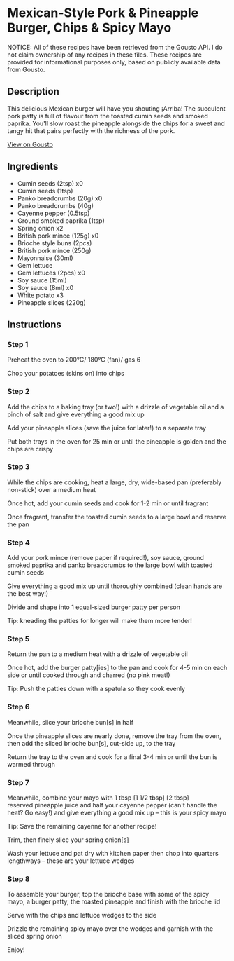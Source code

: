 # Mexican-Style Pork & Pineapple Burger, Chips & Spicy Mayo

NOTICE: All of these recipes have been retrieved from the Gousto API. I do not claim ownership of any recipes in these files. These recipes are provided for informational purposes only, based on publicly available data from Gousto.

## Description

This delicious Mexican burger will have you shouting ¡Arriba! The succulent pork patty is full of flavour from the toasted cumin seeds and smoked paprika. You'll slow roast the pineapple alongside the chips for a sweet and tangy hit that pairs perfectly with the richness of the pork. 

[View on Gousto](https://www.gousto.co.uk/recipes/cookbook/mexican-pork-pineapple-burger-chips-spicy-mayo)

## Ingredients

- Cumin seeds (2tsp) x0
- Cumin seeds (1tsp)
- Panko breadcrumbs (20g) x0
- Panko breadcrumbs (40g)
- Cayenne pepper (0.5tsp)
- Ground smoked paprika (1tsp)
- Spring onion x2
- British pork mince (125g) x0
- Brioche style buns (2pcs)
- British pork mince (250g)
- Mayonnaise (30ml)
- Gem lettuce
- Gem lettuces (2pcs) x0
- Soy sauce (15ml)
- Soy sauce (8ml) x0
- White potato x3
- Pineapple slices (220g)

## Instructions


### Step 1

Preheat the oven to 200°C/ 180°C (fan)/ gas 6

Chop your potatoes (skins on) into chips


### Step 2

Add the chips to a baking tray (or two!) with a drizzle of vegetable oil and a pinch of salt and give everything a good mix up

Add your pineapple slices (save the juice for later!) to a separate tray

Put both trays in the oven for 25 min or until the pineapple is golden and the chips are crispy


### Step 3

While the chips are cooking, heat a large, dry, wide-based pan (preferably non-stick) over a medium heat

Once hot, add your cumin seeds and cook for 1-2 min or until fragrant

Once fragrant, transfer the toasted cumin seeds to a large bowl and reserve the pan


### Step 4

Add your pork mince (remove paper if required!), soy sauce, ground smoked paprika and panko breadcrumbs to the large bowl with toasted cumin seeds

Give everything a good mix up until thoroughly combined (clean hands are the best way!)

Divide and shape into 1 equal-sized burger patty per person

Tip: kneading the patties for longer will make them more tender!


### Step 5

Return the pan to a medium heat with a drizzle of vegetable oil

Once hot, add the burger patty[ies] to the pan and cook for 4-5 min on each side or until cooked through and charred (no pink meat!)

Tip: Push the patties down with a spatula so they cook evenly


### Step 6

Meanwhile, slice your brioche bun[s] in half

Once the pineapple slices are nearly done, remove the tray from the oven, then add the sliced brioche bun[s], cut-side up, to the tray

Return the tray to the oven and cook for a final 3-4 min or until the bun is warmed through


### Step 7

Meanwhile, combine your mayo with 1 tbsp <span class="text-purple">[1 1/2 tbsp]</span> <span class="text-danger">[2 tbsp]</span> reserved pineapple juice and half your cayenne pepper (can't handle the heat? Go easy!) and give everything a good mix up – this is your spicy mayo

Tip: Save the remaining cayenne for another recipe!

Trim, then finely slice your spring onion[s]

Wash your lettuce and pat dry with kitchen paper then chop into quarters lengthways – these are your lettuce wedges

### Step 8

To assemble your burger, top the brioche base with some of the spicy mayo, a burger patty, the roasted pineapple and finish with the brioche lid

Serve with the chips and lettuce wedges to the side

Drizzle the remaining spicy mayo over the wedges and garnish with the sliced spring onion

Enjoy!


